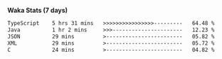 
<b>Waka Stats (7 days)</b>

<!--START_SECTION:waka-->

```txt
TypeScript    5 hrs 31 mins   >>>>>>>>>>>>>>>>---------   64.48 %
Java          1 hr 2 mins     >>>----------------------   12.23 %
JSON          29 mins         >------------------------   05.82 %
XML           29 mins         >------------------------   05.72 %
C             24 mins         >------------------------   04.82 %
```

<!--END_SECTION:waka-->
